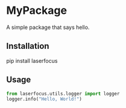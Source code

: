 # MyPackage
A simple package that says hello.

## Installation
pip install laserfocus

## Usage
```python
from laserfocus.utils.logger import logger
logger.info("Hello, World!")
```